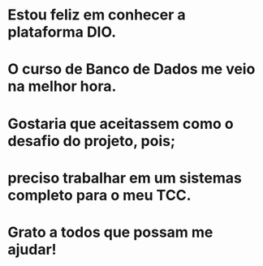 # Estou feliz em conhecer a plataforma DIO.
# O curso de Banco de Dados me veio na melhor hora.
# Gostaria que aceitassem como o desafio do projeto, pois;
# preciso trabalhar em um sistemas completo para o meu TCC.
# Grato a todos que possam me ajudar!
